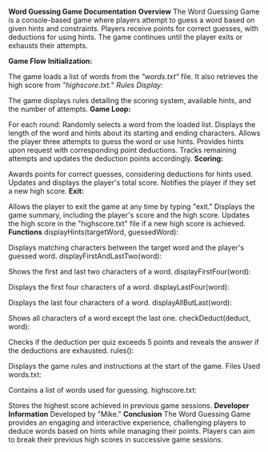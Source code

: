 **Word Guessing Game Documentation**
**Overview**
The Word Guessing Game is a console-based game where players attempt to guess a word based on given hints and constraints. 
Players receive points for correct guesses, with deductions for using hints. 
The game continues until the player exits or exhausts their attempts.

**Game Flow**
**Initialization:**

The game loads a list of words from the *"words.txt"* file.
It also retrieves the high score from *"highscore.txt.*"
*Rules Display:*

The game displays rules detailing the scoring system, available hints, and the number of attempts.
**Game Loop:**

For each round:
Randomly selects a word from the loaded list.
Displays the length of the word and hints about its starting and ending characters.
Allows the player three attempts to guess the word or use hints.
Provides hints upon request with corresponding point deductions.
Tracks remaining attempts and updates the deduction points accordingly.
**Scoring:**

Awards points for correct guesses, considering deductions for hints used.
Updates and displays the player's total score.
Notifies the player if they set a new high score.
**Exit:**

Allows the player to exit the game at any time by typing "exit."
Displays the game summary, including the player's score and the high score.
Updates the high score in the "highscore.txt" file if a new high score is achieved.
**Functions**
displayHints(targetWord, guessedWord):

Displays matching characters between the target word and the player's guessed word.
displayFirstAndLastTwo(word):

Shows the first and last two characters of a word.
displayFirstFour(word):

Displays the first four characters of a word.
displayLastFour(word):

Displays the last four characters of a word.
displayAllButLast(word):

Shows all characters of a word except the last one.
checkDeduct(deduct, word):

Checks if the deduction per quiz exceeds 5 points and reveals the answer if the deductions are exhausted.
rules():

Displays the game rules and instructions at the start of the game.
Files Used
words.txt:

Contains a list of words used for guessing.
highscore.txt:

Stores the highest score achieved in previous game sessions.
**Developer Information**
Developed by "Mike."
**Conclusion**
The Word Guessing Game provides an engaging and interactive experience, challenging players to deduce words based on hints while managing their points.
Players can aim to break their previous high scores in successive game sessions.